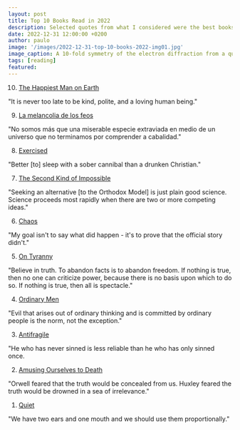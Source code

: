 ```yaml
---
layout: post
title: Top 10 Books Read in 2022
description: Selected quotes from what I considered were the best books I read/listened to in 2022.
date: 2022-12-31 12:00:00 +0200
author: paulo
image: '/images/2022-12-31-top-10-books-2022-img01.jpg'
image_caption: A 10-fold symmetry of the electron diffraction from a quasicrystal, the main character in the Second Kind of Impossible
tags: [reading]
featured: 
---
```


<ol start="10">
    <li> 
    <a href="https://www.goodreads.com/book/show/53239311-the-happiest-man-on-earth">The Happiest Man on Earth</a>
    </li>
</ol>

"It is never too late to be kind, polite, and a loving human being."

<ol start="9">
    <li> 
    <a href="https://www.goodreads.com/book/show/29975147-la-melancol-a-de-los-feos">La melancolia de los feos</a>
    </li>
</ol>

"No somos más que una miserable especie extraviada en medio de un universo que no terminamos por comprender a cabalidad."

<ol start="8">
    <li> 
    <a href="https://www.goodreads.com/book/show/49358915-exercised">Exercised</a>
    </li>
</ol>

"Better \[to\] sleep with a sober cannibal than a drunken Christian."

<ol start="7">
    <li> 
    <a href="https://www.goodreads.com/book/show/35297608-the-second-kind-of-impossible">The Second Kind of Impossible</a>
    </li>
</ol>

"Seeking an alternative \[to the Orthodox Model\] is just plain good science. Science proceeds most rapidly when there are two or more competing ideas."

<ol start="6">
    <li> 
    <a href="https://www.goodreads.com/book/show/43015073-chaos">Chaos</a>
    </li>
</ol>

"My goal isn't to say what did happen - it's to prove that the official story didn't."

<ol start="5">
  <li> 
    <a href="https://www.goodreads.com/book/show/33917107-on-tyranny">
    On Tyranny
    </a>  
  </li>
</ol>

"Believe in truth. To abandon facts is to abandon freedom. If nothing is true, then no one can criticize power, because there is no basis upon which to do so. If nothing is true, then all is spectacle."

<ol start="4">
    <li> 
    <a href="https://www.goodreads.com/book/show/647492.Ordinary_Men">Ordinary Men </a>
    </li>
</ol>

"Evil that arises out of ordinary thinking and is committed by ordinary people is the norm, not the exception."

<ol start="3">
    <li> 
    <a href="https://www.goodreads.com/book/show/13530973-antifragile">Antifragile </a>
    </li>
</ol>

"He who has never sinned is less reliable than he who has only sinned once.

<ol start="2">
  <li> 
    <a href="https://www.goodreads.com/book/show/74034.Amusing_Ourselves_to_Death">
    Amusing Ourselves to Death
    </a>  
  </li>
</ol>

"Orwell feared that the truth would be concealed from us. Huxley feared the truth would be drowned in a sea of irrelevance."

<ol start="1">
  <li> 
    <a href="https://www.goodreads.com/book/show/8520610-quiet">
    Quiet
    </a>  
  </li>
</ol>

"We have two ears and one mouth and we should use them proportionally."
